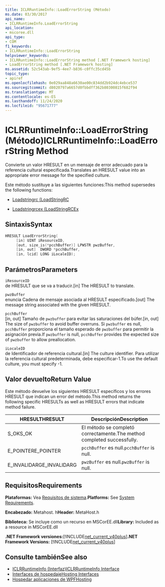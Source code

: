 ```yaml
---
title: ICLRRuntimeInfo::LoadErrorString (Método)
ms.date: 03/30/2017
api_name:
- ICLRRuntimeInfo.LoadErrorString
api_location:
- mscoree.dll
api_type:
- COM
f1_keywords:
- ICLRRuntimeInfo::LoadErrorString
helpviewer_keywords:
- ICLRRuntimeInfo::LoadErrorString method [.NET Framework hosting]
- LoadErrorString method [.NET Framework hosting]
ms.assetid: 52c543ab-9ef5-4ee7-b836-c0ffc35cd45b
topic_type:
- apiref
ms.openlocfilehash: 0e029aa848a6630ae00c834dd2b924dc4ebce537
ms.sourcegitcommit: d8020797a6657d0fbbdff362b80300815f682f94
ms.translationtype: MT
ms.contentlocale: es-ES
ms.lasthandoff: 11/24/2020
ms.locfileid: "95671777"
---
```

# <a name="iclrruntimeinfoloaderrorstring-method"></a><span data-ttu-id="3baae-102">ICLRRuntimeInfo::LoadErrorString (Método)</span><span class="sxs-lookup"><span data-stu-id="3baae-102">ICLRRuntimeInfo::LoadErrorString Method</span></span>

<span data-ttu-id="3baae-103">Convierte un valor HRESULT en un mensaje de error adecuado para la referencia cultural especificada.</span><span class="sxs-lookup"><span data-stu-id="3baae-103">Translates an HRESULT value into an appropriate error message for the specified culture.</span></span>  
  
 <span data-ttu-id="3baae-104">Este método sustituye a las siguientes funciones:</span><span class="sxs-lookup"><span data-stu-id="3baae-104">This method supersedes the following functions:</span></span>  
  
- [<span data-ttu-id="3baae-105">Loadstringrc (</span><span class="sxs-lookup"><span data-stu-id="3baae-105">LoadStringRC</span></span>](loadstringrc-function.md)  
  
- [<span data-ttu-id="3baae-106">Loadstringrcex (</span><span class="sxs-lookup"><span data-stu-id="3baae-106">LoadStringRCEx</span></span>](loadstringrcex-function.md)  
  
## <a name="syntax"></a><span data-ttu-id="3baae-107">Sintaxis</span><span class="sxs-lookup"><span data-stu-id="3baae-107">Syntax</span></span>  
  
```cpp  
HRESULT LoadErrorString(  
     [in] UINT iResourceID,  
     [out, size_is(*pcchBuffer)] LPWSTR pwzBuffer,  
     [in, out]  DWORD *pcchBuffer,  
     [in, lcid] LONG iLocaleID);  
```  
  
## <a name="parameters"></a><span data-ttu-id="3baae-108">Parámetros</span><span class="sxs-lookup"><span data-stu-id="3baae-108">Parameters</span></span>  

 `iResourceID`  
 <span data-ttu-id="3baae-109">de HRESULT que se va a traducir.</span><span class="sxs-lookup"><span data-stu-id="3baae-109">[in] The HRESULT to translate.</span></span>  
  
 `pwzBuffer`  
 <span data-ttu-id="3baae-110">enuncia Cadena de mensaje asociada al HRESULT especificado.</span><span class="sxs-lookup"><span data-stu-id="3baae-110">[out] The message string associated with the given HRESULT.</span></span>  
  
 `pcchBuffer`  
 <span data-ttu-id="3baae-111">[in, out] Tamaño de `pwzbuffer` para evitar las saturaciones del búfer.</span><span class="sxs-lookup"><span data-stu-id="3baae-111">[in, out] The size of `pwzbuffer` to avoid buffer overruns.</span></span> <span data-ttu-id="3baae-112">Si `pwzbuffer` es null, `pcchBuffer` proporciona el tamaño esperado de `pwzbuffer` para permitir la asignación previa.</span><span class="sxs-lookup"><span data-stu-id="3baae-112">If `pwzbuffer` is null, `pcchBuffer` provides the expected size of `pwzbuffer` to allow preallocation.</span></span>  
  
 `iLocaleID`  
 <span data-ttu-id="3baae-113">de Identificador de referencia cultural.</span><span class="sxs-lookup"><span data-stu-id="3baae-113">[in] The culture identifier.</span></span> <span data-ttu-id="3baae-114">Para utilizar la referencia cultural predeterminada, debe especificar-1.</span><span class="sxs-lookup"><span data-stu-id="3baae-114">To use the default culture, you must specify -1.</span></span>  
  
## <a name="return-value"></a><span data-ttu-id="3baae-115">Valor devuelto</span><span class="sxs-lookup"><span data-stu-id="3baae-115">Return Value</span></span>  

 <span data-ttu-id="3baae-116">Este método devuelve los siguientes HRESULT específicos y los errores HRESULT que indican un error del método.</span><span class="sxs-lookup"><span data-stu-id="3baae-116">This method returns the following specific HRESULTs as well as HRESULT errors that indicate method failure.</span></span>  
  
|<span data-ttu-id="3baae-117">HRESULT</span><span class="sxs-lookup"><span data-stu-id="3baae-117">HRESULT</span></span>|<span data-ttu-id="3baae-118">Descripción</span><span class="sxs-lookup"><span data-stu-id="3baae-118">Description</span></span>|  
|-------------|-----------------|  
|<span data-ttu-id="3baae-119">S_OK</span><span class="sxs-lookup"><span data-stu-id="3baae-119">S_OK</span></span>|<span data-ttu-id="3baae-120">El método se completó correctamente.</span><span class="sxs-lookup"><span data-stu-id="3baae-120">The method completed successfully.</span></span>|  
|<span data-ttu-id="3baae-121">E_POINTER</span><span class="sxs-lookup"><span data-stu-id="3baae-121">E_POINTER</span></span>|<span data-ttu-id="3baae-122">`pcchBuffer` es null.</span><span class="sxs-lookup"><span data-stu-id="3baae-122">`pcchBuffer` is null.</span></span>|  
|<span data-ttu-id="3baae-123">E_INVALIDARG</span><span class="sxs-lookup"><span data-stu-id="3baae-123">E_INVALIDARG</span></span>|<span data-ttu-id="3baae-124">`pwzBuffer` es null.</span><span class="sxs-lookup"><span data-stu-id="3baae-124">`pwzBuffer` is null.</span></span>|  
  
## <a name="requirements"></a><span data-ttu-id="3baae-125">Requisitos</span><span class="sxs-lookup"><span data-stu-id="3baae-125">Requirements</span></span>  

 <span data-ttu-id="3baae-126">**Plataformas:** Vea [Requisitos de sistema](../../get-started/system-requirements.md).</span><span class="sxs-lookup"><span data-stu-id="3baae-126">**Platforms:** See [System Requirements](../../get-started/system-requirements.md).</span></span>  
  
 <span data-ttu-id="3baae-127">**Encabezado:** Metahost. h</span><span class="sxs-lookup"><span data-stu-id="3baae-127">**Header:** MetaHost.h</span></span>  
  
 <span data-ttu-id="3baae-128">**Biblioteca:** Se incluye como un recurso en MSCorEE.dll</span><span class="sxs-lookup"><span data-stu-id="3baae-128">**Library:** Included as a resource in MSCorEE.dll</span></span>  
  
 <span data-ttu-id="3baae-129">**.NET Framework versiones:**[!INCLUDE[net_current_v40plus](../../../../includes/net-current-v40plus-md.md)]</span><span class="sxs-lookup"><span data-stu-id="3baae-129">**.NET Framework Versions:** [!INCLUDE[net_current_v40plus](../../../../includes/net-current-v40plus-md.md)]</span></span>  
  
## <a name="see-also"></a><span data-ttu-id="3baae-130">Consulte también</span><span class="sxs-lookup"><span data-stu-id="3baae-130">See also</span></span>

- [<span data-ttu-id="3baae-131">ICLRRuntimeInfo (Interfaz)</span><span class="sxs-lookup"><span data-stu-id="3baae-131">ICLRRuntimeInfo Interface</span></span>](iclrruntimeinfo-interface.md)
- [<span data-ttu-id="3baae-132">Interfaces de hospedaje</span><span class="sxs-lookup"><span data-stu-id="3baae-132">Hosting Interfaces</span></span>](hosting-interfaces.md)
- [<span data-ttu-id="3baae-133">Hospedar aplicaciones de WPF</span><span class="sxs-lookup"><span data-stu-id="3baae-133">Hosting</span></span>](index.md)
